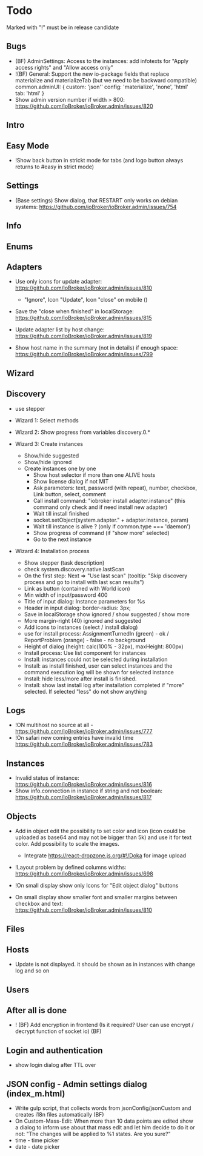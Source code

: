 # Todo

Marked with "!" must be in release candidate

## Bugs
- (BF) AdminSettings: Access to the instances: add infotexts for "Apply access rights" and "Allow access only"
- !(BF) General: Support the new io-package fields that replace materialize and materializeTab (but we need to be backward compatible)
  common.adminUI: {
    custom: 'json''
    config: 'materialize', 'none', 'html'
    tab: 'html'
  }
- Show admin version number if width > 800: https://github.com/ioBroker/ioBroker.admin/issues/820

## Intro

## Easy Mode
- !Show back button in strickt mode for tabs (and logo button always returns to #easy in strict mode) 

## Settings
- (Base settings) Show dialog, that RESTART only works on debian systems: https://github.com/ioBroker/ioBroker.admin/issues/754

## Info

## Enums

## Adapters
- Use only icons for update adapter: https://github.com/ioBroker/ioBroker.admin/issues/810
  - "Ignore", Icon "Update", Icon "close" on mobile ()
  
- Save the "close when finished" in localStorage: https://github.com/ioBroker/ioBroker.admin/issues/815
- Update adapter list by host change: https://github.com/ioBroker/ioBroker.admin/issues/819
- Show host name in the summary (not in details) if enough space: https://github.com/ioBroker/ioBroker.admin/issues/799

## Wizard

## Discovery
- use stepper
- Wizard 1: Select methods
- Wizard 2: Show progress from variables discovery.0.*
- Wizard 3: Create instances
  - Show/hide suggested
  - Show/hide ignored
  - Create instances one by one
    - Show host selector if more than one ALIVE hosts
    - Show license dialog if not MIT
    - Ask parameters: text, password (with repeat), number, checkbox, Link button, select, comment
    - Call install command: "iobroker install adapter.instance" (this command only check and if need install new adapter)
    - Wait till install finished
    - socket.setObject(system.adapter." + adapter.instance, param)
    - Wait till instance is alive ? (only if common.type === 'daemon')
    - Show progress of command (if "show more" selected)
    - Go to the next instance
- Wizard 4: Installation process    

  - Show stepper (task description)
  - check system.discovery.native.lastScan
  - On the first step: Next => "Use last scan" (tooltip: "Skip discovery process and go to install with last scan results")
  - Link as button (contained with World icon)
  - Min width of input/password 400
  - Title of input dialog: Instance parameters for %s
  - Header in input dialog: border-radius: 3px;
  - Save in localStorage show ignored / show suggested / show more
  - More margin-right (40) ignored and suggested
  - Add icons to instances (select / install dialog)
  - use for install process: AssignmentTurnedIn (green) - ok / ReportProblem (orange) - false - no background
  - Height of dialog (height: calc(100% - 32px), maxHeight: 800px)
  - Install process: Use list component for instances 
  - Install: instances could not be selected during installation
  - Install: as install finished, user can select instances and the command execution log will be shown for selected instance
  - Install: hide less/more after install is finished.
  - Install: show last install log after installation completed if "more" selected. If selected "less" do not show anything

## Logs
- !ON multihost no source at all - https://github.com/ioBroker/ioBroker.admin/issues/777
- !On safari new coming entries have invalid time https://github.com/ioBroker/ioBroker.admin/issues/783

## Instances
- Invalid status of instance: https://github.com/ioBroker/ioBroker.admin/issues/816
- Show info.connection in instance if string and not boolean: https://github.com/ioBroker/ioBroker.admin/issues/817


## Objects
- Add in object edit the possibility to set color and icon (icon could be uploaded as base64 and may not be bigger than 5k) and use it for text color. Add possibility to scale the images.
  - Integrate https://react-dropzone.js.org/#!/Doka for image upload

- !Layout problem by defined columns widths: https://github.com/ioBroker/ioBroker.admin/issues/698
- !On small display show only Icons for "Edit object dialog" buttons
- On small display show smaller font and smaller margins between checkbox and text: https://github.com/ioBroker/ioBroker.admin/issues/810

## Files

## Hosts
- Update is not displayed. it should be shown as in instances with change log and so on

## Users

## After all is done
- ! (BF) Add encryption in frontend (Is it required? User can use encrypt / decrypt function of socket io) (BF)

## Login and authentication
- show login dialog after TTL over

## JSON config - Admin settings dialog (index_m.html)
- Write gulp script, that collects words from jsonConfig/jsonCustom and creates i18n files automatically (BF)
- On Custom-Mass-Edit: When more than 10 data points are edited show a dialog to inform use about that mass edit and let him decide to do it or not: "The changes will be applied to %1 states. Are you sure?"
- time - time picker
- date - date picker